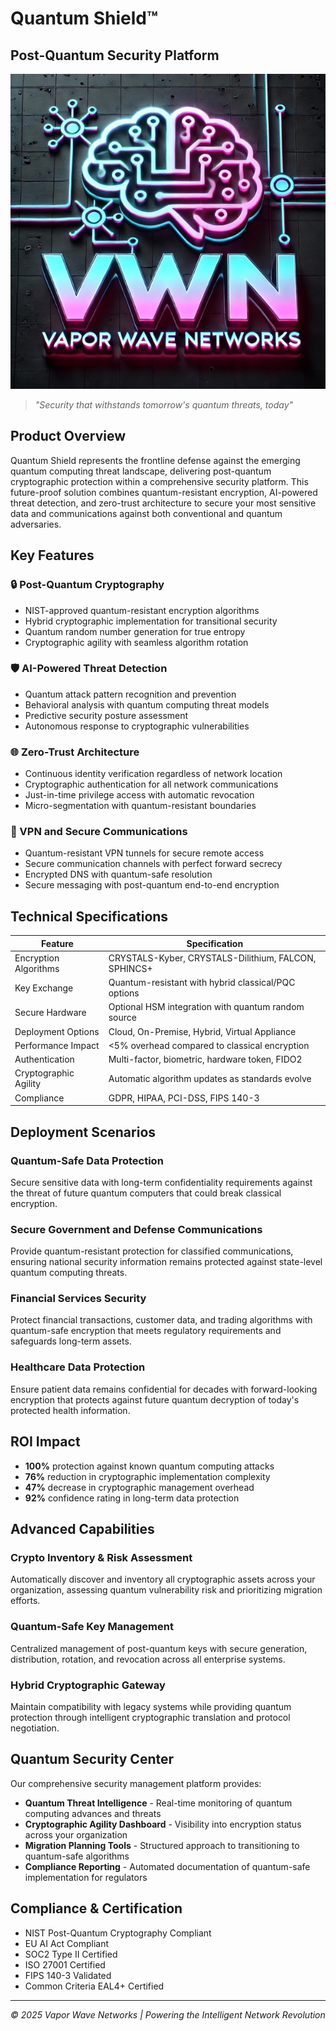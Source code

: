 # Quantum Shield™
## Post-Quantum Security Platform

![Quantum Shield](../img/logo-600.jpg)

> *"Security that withstands tomorrow's quantum threats, today"*

## Product Overview

Quantum Shield represents the frontline defense against the emerging quantum computing threat landscape, delivering post-quantum cryptographic protection within a comprehensive security platform. This future-proof solution combines quantum-resistant encryption, AI-powered threat detection, and zero-trust architecture to secure your most sensitive data and communications against both conventional and quantum adversaries.

## Key Features

### 🔒 Post-Quantum Cryptography
- NIST-approved quantum-resistant encryption algorithms
- Hybrid cryptographic implementation for transitional security
- Quantum random number generation for true entropy
- Cryptographic agility with seamless algorithm rotation

### 🛡️ AI-Powered Threat Detection
- Quantum attack pattern recognition and prevention
- Behavioral analysis with quantum computing threat models
- Predictive security posture assessment
- Autonomous response to cryptographic vulnerabilities

### 🌐 Zero-Trust Architecture
- Continuous identity verification regardless of network location
- Cryptographic authentication for all network communications
- Just-in-time privilege access with automatic revocation
- Micro-segmentation with quantum-resistant boundaries

### 🔐 VPN and Secure Communications
- Quantum-resistant VPN tunnels for secure remote access
- Secure communication channels with perfect forward secrecy
- Encrypted DNS with quantum-safe resolution
- Secure messaging with post-quantum end-to-end encryption

## Technical Specifications

| Feature | Specification |
|---------|---------------|
| Encryption Algorithms | CRYSTALS-Kyber, CRYSTALS-Dilithium, FALCON, SPHINCS+ |
| Key Exchange | Quantum-resistant with hybrid classical/PQC options |
| Secure Hardware | Optional HSM integration with quantum random source |
| Deployment Options | Cloud, On-Premise, Hybrid, Virtual Appliance |
| Performance Impact | <5% overhead compared to classical encryption |
| Authentication | Multi-factor, biometric, hardware token, FIDO2 |
| Cryptographic Agility | Automatic algorithm updates as standards evolve |
| Compliance | GDPR, HIPAA, PCI-DSS, FIPS 140-3 |

## Deployment Scenarios

### Quantum-Safe Data Protection
Secure sensitive data with long-term confidentiality requirements against the threat of future quantum computers that could break classical encryption.

### Secure Government and Defense Communications
Provide quantum-resistant protection for classified communications, ensuring national security information remains protected against state-level quantum computing threats.

### Financial Services Security
Protect financial transactions, customer data, and trading algorithms with quantum-safe encryption that meets regulatory requirements and safeguards long-term assets.

### Healthcare Data Protection
Ensure patient data remains confidential for decades with forward-looking encryption that protects against future quantum decryption of today's protected health information.

## ROI Impact

- **100%** protection against known quantum computing attacks
- **76%** reduction in cryptographic implementation complexity
- **47%** decrease in cryptographic management overhead
- **92%** confidence rating in long-term data protection

## Advanced Capabilities

### Crypto Inventory & Risk Assessment
Automatically discover and inventory all cryptographic assets across your organization, assessing quantum vulnerability risk and prioritizing migration efforts.

### Quantum-Safe Key Management
Centralized management of post-quantum keys with secure generation, distribution, rotation, and revocation across all enterprise systems.

### Hybrid Cryptographic Gateway
Maintain compatibility with legacy systems while providing quantum protection through intelligent cryptographic translation and protocol negotiation.

## Quantum Security Center

Our comprehensive security management platform provides:

- **Quantum Threat Intelligence** - Real-time monitoring of quantum computing advances and threats
- **Cryptographic Agility Dashboard** - Visibility into encryption status across your organization
- **Migration Planning Tools** - Structured approach to transitioning to quantum-safe algorithms
- **Compliance Reporting** - Automated documentation of quantum-safe implementation for regulators

## Compliance & Certification

- NIST Post-Quantum Cryptography Compliant
- EU AI Act Compliant
- SOC2 Type II Certified
- ISO 27001 Certified
- FIPS 140-3 Validated
- Common Criteria EAL4+ Certified

---

*© 2025 Vapor Wave Networks | Powering the Intelligent Network Revolution*
